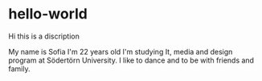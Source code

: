 # hello-world
Hi this is a discription 

My name is Sofia I'm 22 years old I'm studying It, media and design program at Södertörn University. I like to dance and to be with friends and family.
